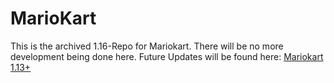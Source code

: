 MarioKart
=========

This is the archived 1.16-Repo for Mariokart. There will be no more development being done here.
Future Updates will be found here: [Mariokart 1.13+](https://github.com/Jakllp/MarioKart-1.13plus)